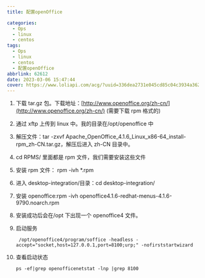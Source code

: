 ```yaml
---
title: 配置openOffice

categories:
  - Ops
  - linux
  - centos
tags:
  - Ops
  - linux
  - centos
  - 配置openOffice
abbrlink: 62612
date: 2023-03-06 15:47:44
cover: https://www.loliapi.com/acg/?uuid=336dea2731e045cd85c04c3934a3627d
---
```


1.  下载 tar.gz 包。下载地址：[http://www.openoffice.org/zh-cn/](http://www.openoffice.org/zh-cn/) (需要下载 rpm 格式的)

2.  通过 xftp 上传到 linux 中。我的目录在/opt/openoffice 中
3.  解压文件：tar -zxvf Apache_OpenOffice_4.1.6_Linux_x86-64_install-rpm_zh-CN.tar.gz，解压后进入 zh-CN 目录中。
4.  cd RPMS/ 里面都是 rpm 文件，我们需要安装这些文件
5.  安装 rpm 文件： rpm -ivh \*.rpm
6.  进入 desktop-integration/目录：cd desktop-integration/
7.  安装 openoffice:rpm -ivh openoffice4.1.6-redhat-menus-4.1.6-9790.noarch.rpm
8.  安装成功后会在/opt 下出现一个 openoffice4 文件。
9.  启动服务

    ```shell
     /opt/openoffice4/program/soffice -headless -accept="socket,host=127.0.0.1,port=8100;urp;" -nofirststartwizard
    ```

10. 查看启动状态
    ```shell
    ps -ef|grep openofficenetstat -lnp |grep 8100
    ```